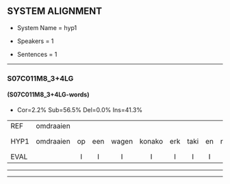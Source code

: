 
## SYSTEM ALIGNMENT

- System Name = hyp1

- Speakers = 1

- Sentences = 1

---

### S07C011M8_3+4LG

#### (S07C011M8_3+4LG-words)

- Cor=2.2%	Sub=56.5%	Del=0.0%	Ins=41.3%

|  |  |  |  |  |  |  |  |  |  |  |  |  |  |  |  |  |  |  |  |  |  |  |  |  |  |  |  |  |  |  |  |  |  |  |  |  |  |  |  |  |  |  |  |  |  |  |  |  |  |  |  |  |  |  |  |  |  |  |  |  |  |  |  |  |  |  |  |  |  |  |  |  |  |  |  |  |  |  |  |  |  |  |  |  |  |  |  |  |  |  |  |  |
|:--- |:---:|:---:|:---:|:---:|:---:|:---:|:---:|:---:|:---:|:---:|:---:|:---:|:---:|:---:|:---:|:---:|:---:|:---:|:---:|:---:|:---:|:---:|:---:|:---:|:---:|:---:|:---:|:---:|:---:|:---:|:---:|:---:|:---:|:---:|:---:|:---:|:---:|:---:|:---:|:---:|:---:|:---:|:---:|:---:|:---:|:---:|:---:|:---:|:---:|:---:|:---:|:---:|:---:|:---:|:---:|:---:|:---:|:---:|:---:|:---:|:---:|:---:|:---:|:---:|:---:|:---:|:---:|:---:|:---:|:---:|:---:|:---:|:---:|:---:|:---:|:---:|:---:|:---:|:---:|:---:|:---:|:---:|:---:|:---:|:---:|:---:|:---:|:---:|:---:|:---:|:---:|:---:|
| REF | omdraaien |  |  |  |  |  |  |  |  |  |  |  |  |  |  |  |  |  |  |  |  | poppenwagen | konijnenhok | elastiekje | * | ruziemaken | teddybeer | dierentuin | paddenstoelen | verstoppertje | wasmachine | * | * | * | * | * | vrachtwagen | buurmannen | * | * | * | olifant | schommelen | iedereen | * | * | * | * | * | * | * | verjaardag |  |  |  |  |  |  |  |  |  |  |  |  |  |  |  |  |  |  | * | * | * | lucifer | * | * | achterdeur | ziekenhuis | nieuwsgierig | afblijven | * | * | washandje | sneeuwwitje | goeiendag | vakantie | limonade | autorijden | * | * | familie | chocolade |
| HYP1 | omdraaien | op | een | wagen | konako | erk | taki | en | ris | maken | ruzie | maken | du | beer | deer | en | huis | ban | enesloon | dere | toperete | wase | magetine | fouto | en | wasula | de | lewle | wan | morachat | waen | weer | en | maaneen | voor | elke | jou | olivén | nad | schome | ln | en | terrent | schoenen | en | wekken | pisintellen | op | aan | t | gaan | verjaardag | spor | gasen | book | ea | tant | bortals | lief | er | slaapk-kamer | ach | der | zeq | in | huis | nieuw | sinere | afet | bliven | is | en | onderwil | a | dat | ijven | voort | lezen | hè | competer | competurter | voshanti | sneeuwenté | gooien | dag | vakenté | leeuwwendin | had | roudin | entil | kinvalemen | golende |
| EVAL |  | I | I | I | I | I | I | I | I | I | I | I | I | I | I | I | I | I | I | I | I | S | S | S | S | S | S | S | S | S | S | S | S | S | S | S | S | S | S | S | S | S | S | S | S | S | S | S | S | S | S |  | I | I | I | I | I | I | I | I | I | I | I | I | I | I | I | I | I | I | S | S | S | S | S | S | S | S | S | S | S | S | S | S | S | S | S | S | S | S | S | S |
---

---

